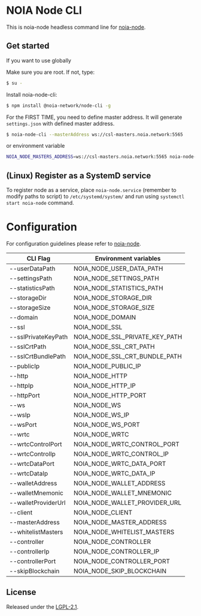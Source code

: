 # NOIA Node CLI

This is noia-node headless command line for [noia-node][noia-node].

## Get started

If you want to use globally

Make sure you are root. If not, type:

```sh
$ su -
```

Install noia-node-cli:

```sh
$ npm install @noia-network/node-cli -g
```

For the FIRST TIME, you need to define master address. It will generate `settings.json` with defined master address.

```sh
$ noia-node-cli --masterAddress ws://csl-masters.noia.network:5565
```

or environment variable

```sh
NOIA_NODE_MASTERS_ADDRESS=ws://csl-masters.noia.network:5565 noia-node-cli
```

## (Linux) Register as a SystemD service

To register node as a service, place `noia-node.service` (remember to modify paths to script) to `/etc/systemd/system/` and run using `systemctl start noia-node` command.

# Configuration

For configuration guidelines please refer to [noia-node](https://github.com/noia-network/noia-node#configuration).

| CLI Flag            | Environment variables          |
| ------------------- | ------------------------------ |
| --userDataPath      | NOIA_NODE_USER_DATA_PATH       |
| --settingsPath      | NOIA_NODE_SETTINGS_PATH        |
| --statisticsPath    | NOIA_NODE_STATISTICS_PATH      |
| --storageDir        | NOIA_NODE_STORAGE_DIR          |
| --storageSize       | NOIA_NODE_STORAGE_SIZE         |
| --domain            | NOIA_NODE_DOMAIN               |
| --ssl               | NOIA_NODE_SSL                  |
| --sslPrivateKeyPath | NOIA_NODE_SSL_PRIVATE_KEY_PATH |
| --sslCrtPath        | NOIA_NODE_SSL_CRT_PATH         |
| --sslCrtBundlePath  | NOIA_NODE_SSL_CRT_BUNDLE_PATH  |
| --publicIp          | NOIA_NODE_PUBLIC_IP            |
| --http              | NOIA_NODE_HTTP                 |
| --httpIp            | NOIA_NODE_HTTP_IP              |
| --httpPort          | NOIA_NODE_HTTP_PORT            |
| --ws                | NOIA_NODE_WS                   |
| --wsIp              | NOIA_NODE_WS_IP                |
| --wsPort            | NOIA_NODE_WS_PORT              |
| --wrtc              | NOIA_NODE_WRTC                 |
| --wrtcControlPort   | NOIA_NODE_WRTC_CONTROL_PORT    |
| --wrtcControlIp     | NOIA_NODE_WRTC_CONTROL_IP      |
| --wrtcDataPort      | NOIA_NODE_WRTC_DATA_PORT       |
| --wrtcDataIp        | NOIA_NODE_WRTC_DATA_IP         |
| --walletAddress     | NOIA_NODE_WALLET_ADDRESS       |
| --walletMnemonic    | NOIA_NODE_WALLET_MNEMONIC      |
| --walletProviderUrl | NOIA_NODE_WALLET_PROVIDER_URL  |
| --client            | NOIA_NODE_CLIENT               |
| --masterAddress     | NOIA_NODE_MASTER_ADDRESS       |
| --whitelistMasters  | NOIA_NODE_WHITELIST_MASTERS    |
| --controller        | NOIA_NODE_CONTROLLER           |
| --controllerIp      | NOIA_NODE_CONTROLLER_IP        |
| --controllerPort    | NOIA_NODE_CONTROLLER_PORT      |
| --skipBlockchain    | NOIA_NODE_SKIP_BLOCKCHAIN      |

## License

Released under the [LGPL-2.1](LICENSE).

[noia-node]: https://github.com/noia-network/noia-node
